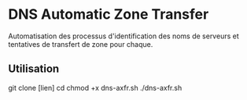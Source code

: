 # DNS Automatic Zone Transfer

Automatisation des processus d'identification des noms de serveurs et tentatives de transfert de zone pour chaque. 

## Utilisation 
git clone [lien]
cd 
chmod +x dns-axfr.sh
./dns-axfr.sh <nom de domaine>
